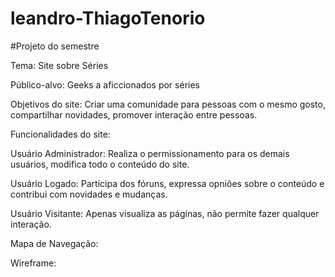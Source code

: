 # leandro-ThiagoTenorio
#Projeto do semestre

Tema: Site sobre Séries

Público-alvo: Geeks a aficcionados por séries

Objetivos do site: Criar uma comunidade para pessoas com o mesmo gosto, 
compartilhar novidades, promover interação entre pessoas.

Funcionalidades do site: 

Usuário Administrador: Realiza o permissionamento para os demais usuários, modifica
todo o conteúdo do site.

Usuário Logado: Participa dos fóruns, expressa opniões sobre o conteúdo e contribui
com novidades e mudanças.

Usuário Visitante: Apenas visualiza as páginas, não permite fazer qualquer interação.

Mapa de Navegação:

Wireframe:
